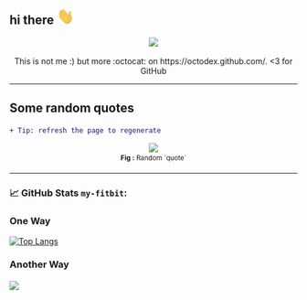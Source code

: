 ## hi there <img src="https://raw.githubusercontent.com/my-fitbit/my-fitbit/main/assets/wave.gif" width="30px">

<div align="center">
<img src="https://octodex.github.com/images/gangnamtocat.png" width="200">
<p>This is not me :) but more :octocat: on https://octodex.github.com/. <3 for GitHub </p>
</div>



-------

## Some random quotes 

```diff
+ Tip: refresh the page to regenerate
```

<div align="center">
  <img src="https://github-readme-quotes.herokuapp.com/quote?theme=dark&animation=grow_out_in"><br>
<sup><strong>Fig :</strong> Random `quote`</sup>
</div>


-------

### &#x1f4c8; GitHub Stats `my-fitbit`:

### One Way

[![Top Langs](https://github-readme-stats.vercel.app/api/top-langs/?username=my-fitbit&layout=compact)](https://github.com/my-fitbit/github-readme-stats)

### Another Way

<a href="https://github.com/my-fitbit/my-fitbit">
  <img align="center" src="https://github-readme-stats.vercel.app/api/top-langs/?username=my-fitbit&hide=java,html&title_color=ffffff&text_color=c9cacc&icon_color=2bbc8a&bg_color=1d1f21" />
</a>

<!--
**my-fitbit/my-fitbit** is a ✨ _special_ ✨ repository because its `README.md` (this file) appears on your GitHub profile.

-->

